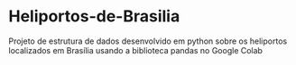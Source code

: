 # Heliportos-de-Brasilia
 Projeto de estrutura de dados desenvolvido em python sobre os heliportos localizados em Brasília usando a biblioteca pandas no Google Colab
